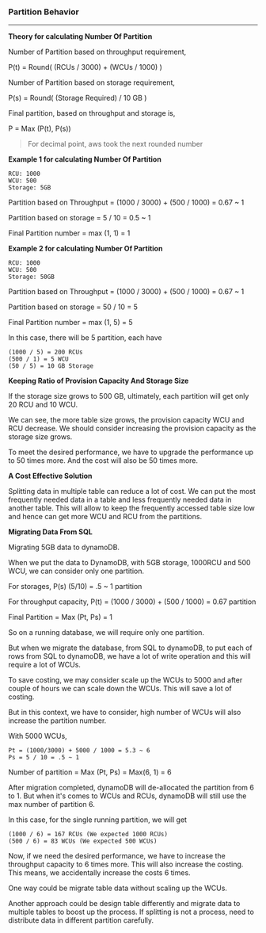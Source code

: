 ### Partition Behavior

---

**Theory for calculating Number Of Partition**

Number of Partition based on throughput requirement,

P(t) = Round( (RCUs / 3000) + (WCUs / 1000) )

Number of Partition based on storage requirement,

P(s) = Round( (Storage Required) / 10 GB )

Final partition, based on throughput and storage is,

P = Max (P(t), P(s))

> For decimal point, aws took the next rounded number

**Example 1 for calculating Number Of Partition**

```
RCU: 1000
WCU: 500
Storage: 5GB
```

Partition based on Throughput = (1000 / 3000) + (500 / 1000) = 0.67 ~ 1

Partition based on storage = 5 / 10 = 0.5 ~ 1

Final Partition number = max (1, 1) = 1

**Example 2 for calculating Number Of Partition**

```
RCU: 1000
WCU: 500
Storage: 50GB
```

Partition based on Throughput = (1000 / 3000) + (500 / 1000) = 0.67 ~ 1

Partition based on storage = 50 / 10 = 5

Final Partition number = max (1, 5) = 5

In this case, there will be 5 partition, each have

```
(1000 / 5) = 200 RCUs
(500 / 1) = 5 WCU
(50 / 5) = 10 GB Storage
```

**Keeping Ratio of Provision Capacity And Storage Size**

If the storage size grows to 500 GB, ultimately, each partition will get only 20 RCU and 10 WCU.

We can see, the more table size grows, the provision capacity WCU and RCU decrease. We should consider increasing the provision capacity as the storage size grows.

To meet the desired performance, we have to upgrade the performance up to 50 times more. And the cost will also be 50 times more.

**A Cost Effective Solution**

Splitting data in multiple table can reduce a lot of cost. We can put the most frequently needed data in a table and less frequently needed data in another table. This will allow to keep the frequently accessed table size low and hence can get more WCU and RCU from the partitions.

**Migrating Data From SQL**

Migrating 5GB data to dynamoDB.

When we put the data to DynamoDB, with 5GB storage, 1000RCU and 500 WCU, we can consider only one partition.

For storages, P(s) (5/10) = .5 ~ 1 partition

For throughput capacity, P(t) = (1000 / 3000) + (500 / 1000) = 0.67 partition

Final Partition = Max (Pt, Ps) = 1

So on a running database, we will require only one partition.

But when we migrate the database, from SQL to dynamoDB, to put each of rows from SQL to dynamoDB, we have a lot of write operation and this will require a lot of WCUs.

To save costing, we may consider scale up the WCUs to 5000 and after couple of hours we can scale down the WCUs. This will save a lot of costing.

But in this context, we have to consider, high number of WCUs will also increase the partition number.

With 5000 WCUs,

```
Pt = (1000/3000) + 5000 / 1000 = 5.3 ~ 6
Ps = 5 / 10 = .5 ~ 1
```

Number of partition = Max (Pt, Ps) = Max(6, 1) = 6

After migration completed, dynamoDB will de-allocated the partition from 6 to 1. But when it's comes to WCUs and RCUs, dynamoDB will still use the max number of partition 6.

In this case, for the single running partition, we will get

```
(1000 / 6) = 167 RCUs (We expected 1000 RCUs)
(500 / 6) = 83 WCUs (We expected 500 WCUs)
```

Now, if we need the desired performance, we have to increase the throughput capacity to 6 times more. This will also increase the costing. This means, we accidentally increase the costs 6 times.

One way could be migrate table data without scaling up the WCUs.

Another approach could be design table differently and migrate data to multiple tables to boost up the process. If splitting is not a process, need to distribute data in different partition carefully.
